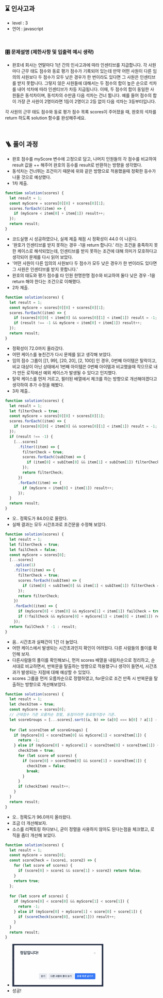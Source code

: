 ## ⌛️ 인사고과

- level : 3
- 언어 : javascript

<br/>

### 🎛 문제설명 (제한사항 및 입출력 예시 생략)

- 완호네 회사는 연말마다 1년 간의 인사고과에 따라 인센티브를 지급합니다. 각 사원마다 근무 태도 점수와 동료 평가 점수가 기록되어 있는데 만약 어떤 사원이 다른 임의의 사원보다 두 점수가 모두 낮은 경우가 한 번이라도 있다면 그 사원은 인센티브를 받지 못합니다. 그렇지 않은 사원들에 대해서는 두 점수의 합이 높은 순으로 석차를 내어 석차에 따라 인센티브가 차등 지급됩니다. 이때, 두 점수의 합이 동일한 사원들은 동석차이며, 동석차의 수만큼 다음 석차는 건너 뜁니다. 예를 들어 점수의 합이 가장 큰 사원이 2명이라면 1등이 2명이고 2등 없이 다음 석차는 3등부터입니다.

각 사원의 근무 태도 점수와 동료 평가 점수 목록 scores이 주어졌을 때, 완호의 석차를 return 하도록 solution 함수를 완성해주세요.

<br/>

## 🪜 풀이 과정

- 완호 점수를 myScore 변수에 고정으로 담고, 나머지 인원들의 각 점수를 비교하여 result 값을 ++ 해주어 완호의 등수를 result로 반환하는 방향을 생각했다.
- 동석차는 건너뛰는 조건이기 때문에 위와 같은 방향으로 적용했을때 정확한 등수가 나올 것으로 예상했다.
- 1차 제출.

```js
function solution(scores) {
  let result = 1;
  const myScore = scores[0][0] + scores[0][1];
  scores.forEach((item) => {
    if (myScore < item[0] + item[1]) result++;
  });
  return result;
}
```

- 코드실행 시 성공하였으나, 실제 제출 채점 시 정확성이 44.0 이 나온다.
- '완호가 인센티브를 받지 못하는 경우 -1을 return 합니다.' 라는 조건을 충족하지 못한 케이스로 해석되었는데, 인센티브를 받지 못하는 조건에 대해 의미가 모호하다고 생각되어 문제를 다시 읽어 보았다.
- '어떤 사원이 다른 임의의 사원보다 두 점수가 모두 낮은 경우가 한 번이라도 있다면 그 사원은 인센티브를 받지 못합니다.'
- 완호의 태도와 평가 점수를 타 인원 한명한명 점수와 비교하여 둘다 낮은 경우 -1을 return 해야 한다는 조건으로 이해했다.
- 2차 제출.

```js
function solution(scores) {
  let result = 1;
  const myScore = scores[0][0] + scores[0][1];
  scores.forEach((item) => {
    if (scores[0][0] < item[0] && scores[0][1] < item[1]) result = -1;
    if (result !== -1 && myScore < item[0] + item[1]) result++;
  });
  return result;
}
```

- 정확성이 72.0까지 올라갔다.
- 어떤 케이스를 놓친건가 다시 문제를 읽고 생각해 보았다.
- 임의 점수 그룹이 [[1, 99], [20, 20], [2, 100]] 인 경우, 0번째 아이템은 탈락이고, 비교 대상이 아닌 상태에서 1번째 아이템은 0번째 아이템과 비교했을때 작으므로 내가 만든 로직에선 예외 케이스가 발생될 수 있다고 인지했다.
- 탈락 케이스를 먼저 거르고, 필터된 배열에서 체크를 하는 방향으로 개선해야겠다고 생각하여 추가 수정을 해봤다.
- 3차 제출..

```js
function solution(scores) {
  let result = 1;
  let filterCheck = true;
  const myScore = scores[0][0] + scores[0][1];
  scores.forEach((item) => {
    if (scores[0][0] < item[0] && scores[0][1] < item[1]) result = -1;
  });
  if (result !== -1) {
    [...scores]
      .filter((item) => {
        filterCheck = true;
        scores.forEach((subItem) => {
          if (item[0] < subItem[0] && item[1] < subItem[1]) filterCheck = false;
        });
        return filterCheck;
      })
      .forEach((item) => {
        if (myScore < item[0] + item[1]) result++;
      });
  }
  return result;
}
```

- 오.. 정확도가 84.0으로 올랐다.
- 실패 결과는 모두 시간초과로 조건문을 수정해 보았다.

```js
function solution(scores) {
  let result = 1;
  let filterCheck = true;
  let failCheck = false;
  const myScore = scores[0];
  [...scores]
    .splice(1)
    .filter((item) => {
      filterCheck = true;
      scores.forEach((subItem) => {
        if (item[0] < subItem[0] && item[1] < subItem[1]) filterCheck = false;
      });
      return filterCheck;
    })
    .forEach((item) => {
      if (myScore[0] < item[0] && myScore[1] < item[1]) failCheck = true;
      if (!failCheck && myScore[0] + myScore[1] < item[0] + item[1]) result++;
    });
  return failCheck ? -1 : result;
}
```

- 음.. 시간초과 실패건이 1건 더 늘었다.
- 어떤 케이스에서 발생되는 시간초과인지 확인이 어려웠다. 다른 사람들의 풀이를 확인해 보자.
- 다른사람들의 풀이를 확인해보니, 먼저 scores 배열을 내림차순으로 정리하고, 순서대로 비교하면서, 반복문을 탈출하는 방향으로 적용했구나 생각이 들면서, 시간초과가 발생되는 지점에 대해 예상할 수 있었다.
- scores 그룹을 먼저 오름차순으로 정렬하였고, for문으로 조건 만족 시 반복문을 탈출하는 방향으로 개선해보았다.

```js
function solution(scores) {
  let result = 1;
  let checkItem = true;
  const myScore = scores[0];
  // 근태점수 기준 오름차순 정렬, 동점이라면 동료평가점수 기준.
  let scoreGroups = [...scores].sort((a, b) => (a[0] === b[0] ? a[1] - b[1] : b[0] - a[0]));

  for (let scoreItem of scoreGroups) {
    if (myScore[0] < scoreItem[0] && myScore[1] < scoreItem[1]) {
      return -1;
    } else if (myScore[0] + myScore[1] < scoreItem[0] + scoreItem[1]) {
      checkItem = true;
      for (let score of scores) {
        if (score[0] > scoreItem[0] && score[1] > scoreItem[1]) {
          checkItem = false;
          break;
        }
      }
      if (checkItem) result++;
    }
  }
  return result;
}
```

- 오.. 정확도가 96.0까지 올라왔다.
- 조금 더 개선해보자.
- 소스를 리펙토링 하다보니, 굳이 정렬을 사용하지 않아도 된다는점을 체크했고, 로직을 좀더 개선해 보았다.

```js
function solution(scores) {
  let result = 1;
  const myScore = scores[0];
  const scoreCheck = (score1, score2) => {
    for (let score of scores) {
      if (score[0] > score1 && score[1] > score2) return false;
    }
    return true;
  };

  for (let score of scores) {
    if (myScore[0] < score[0] && myScore[1] < score[1]) {
      return -1;
    } else if (myScore[0] + myScore[1] < score[0] + score[1]) {
      if (scoreCheck(score[0], score[1])) result++;
    }
  }
  return result;
}
```

- <img src=".docs/20230302_01.png" width="300" alt="" />
- 성공!
